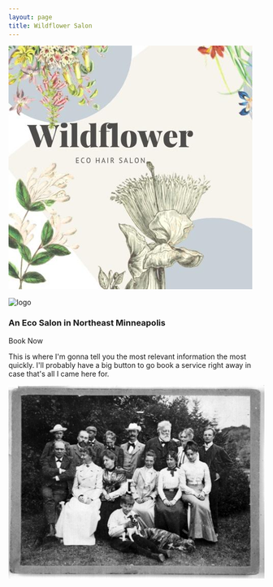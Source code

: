 ```yaml
---
layout: page
title: Wildflower Salon
---
```


![the shop logo](assets/images/wildflower_logo.jpg "Wildflower Logo")

<img style="max-height: 300px;" class="img-fluid border border-dark mb-5" src="images/wildflower_logo.jpg" alt="logo">

### An Eco Salon in Northeast Minneapolis

<a class="btn btn-lg btn-dark m-3 text-light">Book Now</a>

This is where I'm gonna tell you the most relevant information the most quickly. I'll probably have a big button to go book a service right away in case that's all I came here for.

![a group photo of all the stylists](assets/images/stylist-group.jpg "Group Stylist Photo")

